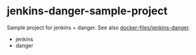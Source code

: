 # jenkins-danger-sample-project
Sample project for jenkins + danger. See also [docker-files/jenkins-danger](https://github.com/YoshiyukiKato/docker-files/tree/master/jenkins-danger).

- jenkins
- danger